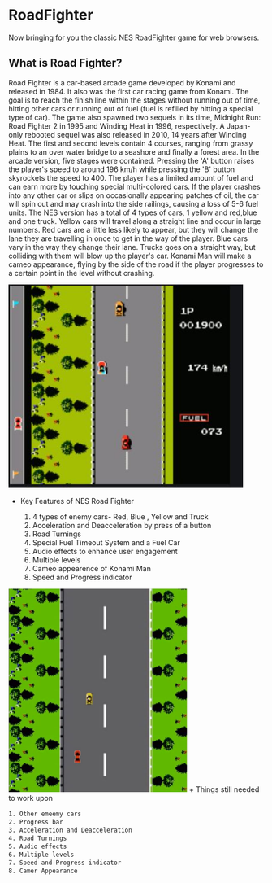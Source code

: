 # RoadFighter
Now bringing for you the classic NES RoadFighter game for web browsers.
## What is Road Fighter?
Road Fighter is a car-based arcade game developed by Konami and released in 1984. It also was the first car racing game from Konami. The goal is to reach the finish line within the stages without running out of time, hitting other cars or running out of fuel (fuel is refilled by hitting a special type of car). The game also spawned two sequels in its time, Midnight Run: Road Fighter 2 in 1995 and Winding Heat in 1996, respectively. A Japan-only rebooted sequel was also released in 2010, 14 years after Winding Heat.
   The first and second levels contain 4 courses, ranging from grassy plains to an over water bridge to a seashore and finally a forest area. In the arcade version, five stages were contained. Pressing the 'A' button raises the player's speed to around 196 km/h while pressing the 'B' button skyrockets the speed to 400. The player has a limited amount of fuel and can earn more by touching special multi-colored cars. If the player crashes into any other car or slips on occasionally appearing patches of oil, the car will spin out and may crash into the side railings, causing a loss of 5-6 fuel units. The NES version has a total of 4 types of cars, 1 yellow and red,blue and one truck. Yellow cars will travel along a straight line and occur in large numbers. Red cars are a little less likely to appear, but they will change the lane they are travelling in once to get in the way of the player. Blue cars vary in the way they change their lane. Trucks goes on a straight way, but colliding with them will blow up the player's car. Konami Man will make a cameo appearance, flying by the side of the road if the player progresses to a certain point in the level without crashing.


<img src="Readme_images/NES.JPG" height="400">
   
+ Key Features of NES Road Fighter
    
    1. 4 types of enemy cars- Red, Blue , Yellow and Truck
    2. Acceleration and Deacceleration by press of a button
    3. Road Turnings
    4. Special Fuel Timeout System and a Fuel Car
    5. Audio effects to enhance user engagement
    6. Multiple levels
    7. Cameo appearence of Konami Man
    8. Speed and Progress indicator
    
<img src="Readme_images/My_Game.jpg" height="400">
+ Things still needed to work upon
 
    1. Other emeemy cars
    2. Progress bar
    3. Acceleration and Deacceleration
    4. Road Turnings
    5. Audio effects
    6. Multiple levels
    7. Speed and Progress indicator
    8. Camer Appearance

